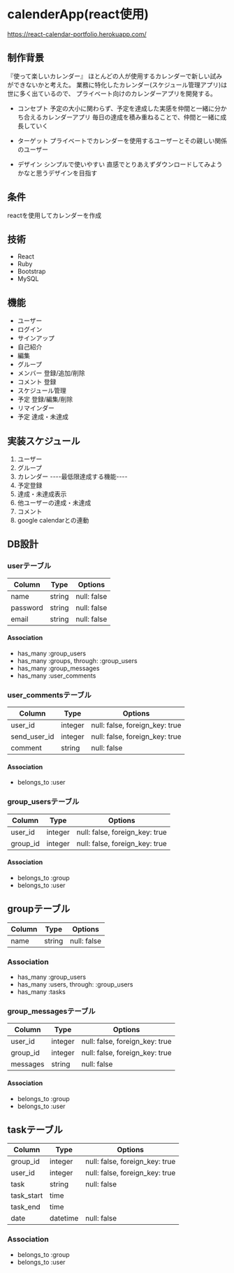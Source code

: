 # calenderApp(react使用)
<https://react-calendar-portfolio.herokuapp.com/>
## 制作背景
『使って楽しいカレンダー』
ほとんどの人が使用するカレンダーで新しい試みができないかと考えた。
業務に特化したカレンダー(スケジュール管理アプリ)は世に多く出ているので、
プライベート向けのカレンダーアプリを開発する。

<!-- - 収入
広告収入で検討 -->

- コンセプト
予定の大小に関わらず、予定を達成した実感を仲間と一緒に分かち合えるカレンダーアプリ
毎日の達成を積み重ねることで、仲間と一緒に成長していく

- ターゲット
プライベートでカレンダーを使用するユーザーとその親しい関係のユーザー

- デザイン
シンプルで使いやすい
直感でとりあえずダウンロードしてみようかなと思うデザインを目指す

## 条件
reactを使用してカレンダーを作成

## 技術
- React
- Ruby
- Bootstrap
- MySQL

## 機能
- ユーザー
 - ログイン
 - サインアップ
 - 自己紹介
 - 編集
- グループ
 - メンバー 登録/追加/削除
 - コメント 登録
 - スケジュール管理
  - 予定 登録/編集/削除
  - リマインダー
  - 予定 達成・未達成

## 実装スケジュール
1. ユーザー
1. グループ
1. カレンダー
----最低限達成する機能----
1. 予定登録
1. 達成・未達成表示
 1. 他ユーザーの達成・未達成
1. コメント
1. google calendarとの連動

## DB設計
### userテーブル

|Column|Type|Options|
|------|----|-------|
|name|string|null: false|
|password|string|null: false|
|email|string|null: false|

#### Association
- has_many :group_users
- has_many :groups, through: :group_users
- has_many :group_messages
- has_many :user_comments

### user_commentsテーブル

|Column|Type|Options|
|------|----|-------|
|user_id|integer|null: false, foreign_key: true|
|send_user_id|integer|null: false, foreign_key: true|
|comment|string|null: false|

#### Association
- belongs_to :user

### group_usersテーブル

|Column|Type|Options|
|------|----|-------|
|user_id|integer|null: false, foreign_key: true|
|group_id|integer|null: false, foreign_key: true|

#### Association
- belongs_to :group
- belongs_to :user

## groupテーブル

|Column|Type|Options|
|------|----|-------|
|name|string|null: false|

### Association
- has_many :group_users
- has_many :users, through: :group_users
- has_many :tasks

### group_messagesテーブル

|Column|Type|Options|
|------|----|-------|
|user_id|integer|null: false, foreign_key: true|
|group_id|integer|null: false, foreign_key: true|
|messages|string|null: false|

#### Association
- belongs_to :group
- belongs_to :user

## taskテーブル

|Column|Type|Options|
|------|----|-------|
|group_id|integer|null: false, foreign_key: true|
|user_id|integer|null: false, foreign_key: true|
|task|string|null: false|
|task_start|time||
|task_end|time||
|date|datetime|null: false|

### Association
- belongs_to :group
- belongs_to :user
